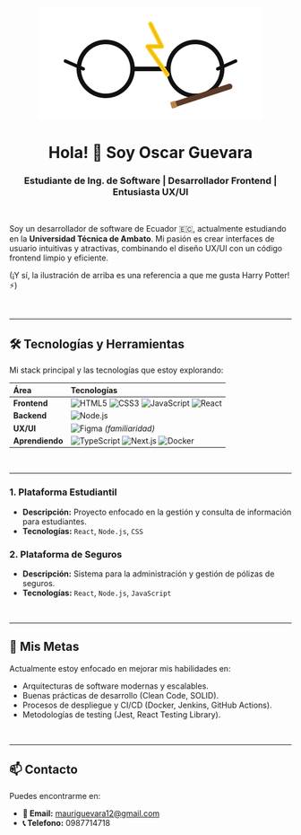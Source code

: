 <p align="center">
  <img src="ilustracion.svg" alt="Ilustración de perfil de Oscar Guevara" width="400"/>
</p>

<h1 align="center">Hola! 👋 Soy Oscar Guevara</h1>
<h3 align="center">Estudiante de Ing. de Software | Desarrollador Frontend | Entusiasta UX/UI</h3>

<br>

Soy un desarrollador de software de Ecuador 🇪🇨, actualmente estudiando en la **Universidad Técnica de Ambato**. Mi pasión es crear interfaces de usuario intuitivas y atractivas, combinando el diseño UX/UI con un código frontend limpio y eficiente.

(¡Y sí, la ilustración de arriba es una referencia a que me gusta Harry Potter! ⚡)

<br>

---

## 🛠️ Tecnologías y Herramientas

Mi stack principal y las tecnologías que estoy explorando:

| Área | Tecnologías |
| :--- | :--- |
| **Frontend** | ![HTML5](https://img.shields.io/badge/HTML5-E34F26?style=for-the-badge&logo=html5&logoColor=white) ![CSS3](https://img.shields.io/badge/CSS3-1572B6?style=for-the-badge&logo=css3&logoColor=white) ![JavaScript](https://img.shields.io/badge/JavaScript-F7DF1E?style=for-the-badge&logo=javascript&logoColor=black) ![React](https://img.shields.io/badge/React-61DAFB?style=for-the-badge&logo=react&logoColor=black) |
| **Backend** | ![Node.js](https://img.shields.io/badge/Node.js-339933?style=for-the-badge&logo=node.js&logoColor=white) |
| **UX/UI** | ![Figma](https://img.shields.io/badge/Figma-F24E1E?style=for-the-badge&logo=figma&logoColor=white) *(familiaridad)* |
| **Aprendiendo** | ![TypeScript](https://img.shields.io/badge/TypeScript-3178C6?style=for-the-badge&logo=typescript&logoColor=white) ![Next.js](https://img.shields.io/badge/Next.js-000000?style=for-the-badge&logo=nextdotjs&logoColor=white) ![Docker](https://img.shields.io/badge/Docker-2496ED?style=for-the-badge&logo=docker&logoColor=white) |

<br>

---


### 1. Plataforma Estudiantil
* **Descripción:** Proyecto enfocado en la gestión y consulta de información para estudiantes.
* **Tecnologías:** `React`, `Node.js`, `CSS`

### 2. Plataforma de Seguros
* **Descripción:** Sistema para la administración y gestión de pólizas de seguros.
* **Tecnologías:** `React`, `Node.js`, `JavaScript`

<br>

---

## 🌱 Mis Metas

Actualmente estoy enfocado en mejorar mis habilidades en:
* Arquitecturas de software modernas y escalables.
* Buenas prácticas de desarrollo (Clean Code, SOLID).
* Procesos de despliegue y CI/CD (Docker, Jenkins, GitHub Actions).
* Metodologías de testing (Jest, React Testing Library).

<br>

---

## 📫 Contacto

Puedes encontrarme en:

* **📧 Email:** [mauriguevara12@gmail.com](mailto:mauriguevara12@gmail.com)
* **📞 Telefono:** 0987714718